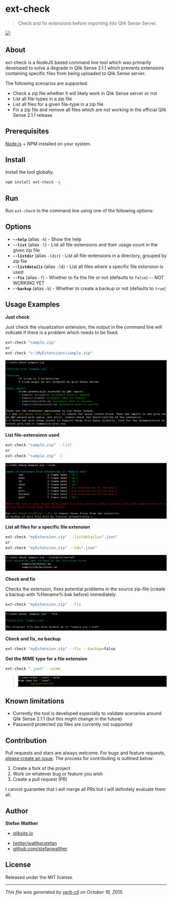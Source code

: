 # ext-check

> Check and fix extensions before importing into Qlik Sense Server.

[![](http://serve.mod.bz/branch/)](https://github.com/stefanwalther/ext-check)

## About

ext-check is a NodeJS based command line tool which was primarily developed to solve a degrade in Qlik Sense 2.1.1 which prevents extensions containing specific files from being uploaded to Qlik Sense server.

The following scenarios are supported:

* Check a zip file whether it will likely work in Qlik Sense server or not
* List all file-types in a zip file
* List all files for a given file-type in a zip file
* Fix a zip file and remove all files which are not working in the official Qlik Sense 2.1.1 release

## Prerequisites

[Node.js](https://nodejs.org) + NPM installed on your system.

## Install

Install the tool globally.

```bash
npm install ext-check -g  
```

## Run

Run `ext-check` in the command line using one of the following options:

## Options
* **`--help`** (alias `-h`) - Show the help
* **`--list`** (alias `-l`) - List all file-extensions and their usage count in the given zip file
* **`--listdir`** (alias `-ldir`) - List all file-extensions in a directory, grouped by zip file
* **`--listdetails`** (alias `-ld`) - List all files where a specific file extension is used
* **`--fix`** (alias `-f`) - Whether to fix the file or not (defaults to `false`) -- NOT WORKING YET
* **`--backup`** (alias `-b`) - Whether to create a backup or not (defaults to `true`)

## Usage Examples

**Just check**

Just check the visualization extension, the output in the command line will indicate if there is a problem which needs to be fixed.

```bash
ext-check "sample.zip"
or 
ext-check "c:\MyExtensions\sample.zip"
```

[![](docs/images/ext-check_default.png)](https://nodejs.org)

**List file-extensions used**

```bash
ext-check "sample.zip" --list
or
ext-check "sample.zip" -l
```

![](docs/images/ext-check__list.png)

**List all files for a specific file extension**

```bash
ext-check "myExtension.zip" --listdetails=".json"
or 
ext-check "myExtension.zip" --ld=".json"
```

![](docs/images/ext-check__listdetails.png)

**Check and fix**

Checks the extension, fixes potential problems in the source zip-file (create a backup with %filename%.bak before) immediately.

```bash
ext-check "myExtension.zip" --fix
```

![](docs/images/ext-check__fix.png)

**Check and fix, no backup**

```bash
ext-check "myExtension.zip" --fix --backup=false
```

**Get the MIME type for a file extension**

```bash
ext-check ".json" --mime
```

> ![](docs/images/ext-check__mime.png)

## Known limitations

* Currently the tool is developed especially to validate scenarios around Qlik Sense 2.1.1 (but this might change in the future)
* Password protected zip files are currently not supported

## Contribution

Pull requests and stars are always welcome. For bugs and feature requests, [please create an issue](https://github.com/stefanwalther/ext-check/issues).
The process for contributing is outlined below:

1. Create a fork of the project
2. Work on whatever bug or feature you wish
3. Create a pull request (PR)

I cannot guarantee that I will merge all PRs but I will definitely evaluate them all.

## Author

**Stefan Walther**

+ [qliksite.io](http://qliksite.io)
* [twitter/waltherstefan](http://twitter.com/waltherstefan)
* [github.com/stefanwalther](http://github.com/stefanwalther)

## License

Released under the MIT license.

***

_This file was generated by [verb-cli](https://github.com/assemble/verb-cli) on October 19, 2015._